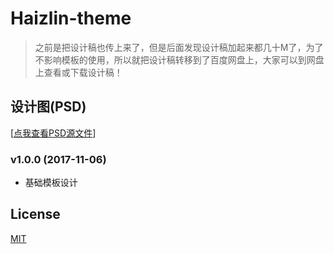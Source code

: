# Haizlin-theme
> 之前是把设计稿也传上来了，但是后面发现设计稿加起来都几十M了，为了不影响模板的使用，所以就把设计稿转移到了百度网盘上，大家可以到网盘上查看或下载设计稿！

## 设计图(PSD)
[<a href="https://pan.baidu.com/s/1kVzNPxd" target="_blank">点我查看PSD源文件</a>]

### v1.0.0 (2017-11-06)
- 基础模板设计

## License
[MIT](/LICENSE)

